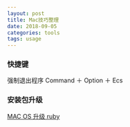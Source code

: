 ```yaml
---
layout: post
title: Mac技巧整理
date: 2018-09-05
categories: tools
tags: usage
---
```


### 快捷键

强制退出程序
Command ＋ Option ＋ Ecs

### 安装包升级

[MAC OS 升级 ruby]("https://www.aliyun.com/jiaocheng/367121.html")
